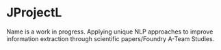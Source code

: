 # JProjectL
Name is a work in progress. Applying unique NLP approaches to improve information extraction through scientific papers/Foundry A-Team Studies.
